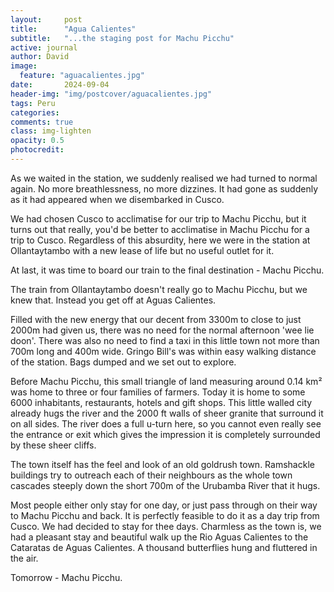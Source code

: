 ```yaml
---
layout:     post
title:      "Agua Calientes"
subtitle:   "...the staging post for Machu Picchu"
active: journal
author: David
image:
  feature: "aguacalientes.jpg"
date:       2024-09-04
header-img: "img/postcover/aguacalientes.jpg"
tags: Peru 
categories: 
comments: true
class: img-lighten 
opacity: 0.5
photocredit:
---
```


As we waited in the station, we suddenly realised we had turned to normal again. No more breathlessness, no more dizzines. It had gone as suddenly as it had appeared when we disembarked in Cusco. 

We had chosen Cusco to acclimatise for our trip to Machu Picchu, but it turns out that really, you'd be better to acclimatise in Machu Picchu for a trip to Cusco. Regardless of this absurdity, here we were in the station at Ollantaytambo with a new lease of life but no useful outlet for it.

At last, it was time to board our train to the final destination - Machu Picchu.

The train from Ollantaytambo doesn't really go to Machu Picchu, but we knew that. Instead you get off at Aguas Calientes.

Filled with the new energy that our decent from 3300m to close to just 2000m had given us, there was no need for the normal afternoon 'wee lie doon'. There was also no need to find a taxi in this little town not more than 700m long and 400m wide. Gringo Bill's was within easy walking distance of the station. Bags dumped and we set out to explore.

Before Machu Picchu, this small triangle of land measuring around 0.14 km² was home to three or four families of farmers. Today it is home to some 6000 inhabitants, restaurants, hotels and gift shops. This little walled city already hugs the river and the 2000 ft walls of sheer granite that surround it on all sides. The river does a full u-turn here, so you cannot even really see the entrance or exit which gives the impression it is completely surrounded by these sheer cliffs.

The town itself has the feel and look of an old goldrush town. Ramshackle buildings try to outreach each of their neighbours as the whole town cascades steeply down the short 700m of the Urubamba River that it hugs.

Most people either only stay for one day, or just pass through on their way to Machu Picchu and back. It is perfectly feasible to do it as a day trip from Cusco. We had decided to stay for thee days. Charmless as the town is, we had a pleasant stay and beautiful walk up the Rio Aguas Calientes to the Cataratas de Aguas Calientes. A thousand butterflies hung and fluttered in the air.

Tomorrow - Machu Picchu. 